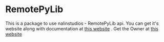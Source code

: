 # RemotePyLib

This is a package to use nalinstudios - RemotePyLib api. You can get it's website along with documentation at [this website](https://nalinstudios.herokuapp.com/remotepylib) .
Get the Owner at [this website](https://nalinstudios.herokuapp.com/)